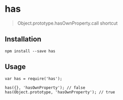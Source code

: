 has
===

> Object.prototype.hasOwnProperty.call shortcut

Installation
------------

    npm install --save has

Usage
-----

    var has = require('has');

    has({}, 'hasOwnProperty'); // false
    has(Object.prototype, 'hasOwnProperty'); // true
